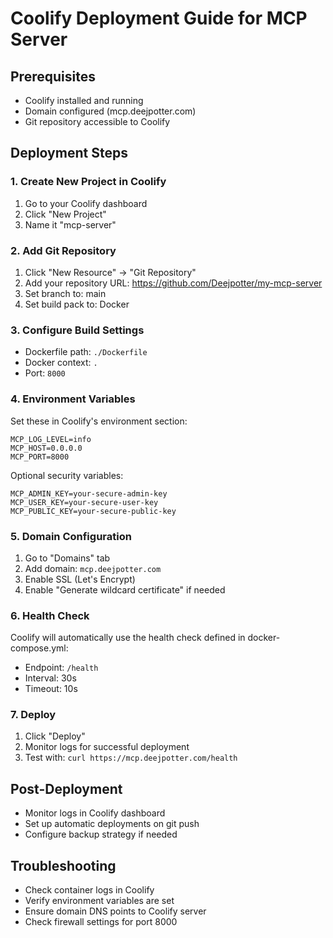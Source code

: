 # Coolify Deployment Guide for MCP Server

## Prerequisites
- Coolify installed and running
- Domain configured (mcp.deejpotter.com)
- Git repository accessible to Coolify

## Deployment Steps

### 1. Create New Project in Coolify
1. Go to your Coolify dashboard
2. Click "New Project"
3. Name it "mcp-server"

### 2. Add Git Repository
1. Click "New Resource" -> "Git Repository"
2. Add your repository URL: https://github.com/Deejpotter/my-mcp-server
3. Set branch to: main
4. Set build pack to: Docker

### 3. Configure Build Settings
- Dockerfile path: `./Dockerfile`
- Docker context: `.`
- Port: `8000`

### 4. Environment Variables
Set these in Coolify's environment section:
```
MCP_LOG_LEVEL=info
MCP_HOST=0.0.0.0
MCP_PORT=8000
```

Optional security variables:
```
MCP_ADMIN_KEY=your-secure-admin-key
MCP_USER_KEY=your-secure-user-key
MCP_PUBLIC_KEY=your-secure-public-key
```

### 5. Domain Configuration
1. Go to "Domains" tab
2. Add domain: `mcp.deejpotter.com`
3. Enable SSL (Let's Encrypt)
4. Enable "Generate wildcard certificate" if needed

### 6. Health Check
Coolify will automatically use the health check defined in docker-compose.yml:
- Endpoint: `/health`
- Interval: 30s
- Timeout: 10s

### 7. Deploy
1. Click "Deploy"
2. Monitor logs for successful deployment
3. Test with: `curl https://mcp.deejpotter.com/health`

## Post-Deployment
- Monitor logs in Coolify dashboard
- Set up automatic deployments on git push
- Configure backup strategy if needed

## Troubleshooting
- Check container logs in Coolify
- Verify environment variables are set
- Ensure domain DNS points to Coolify server
- Check firewall settings for port 8000